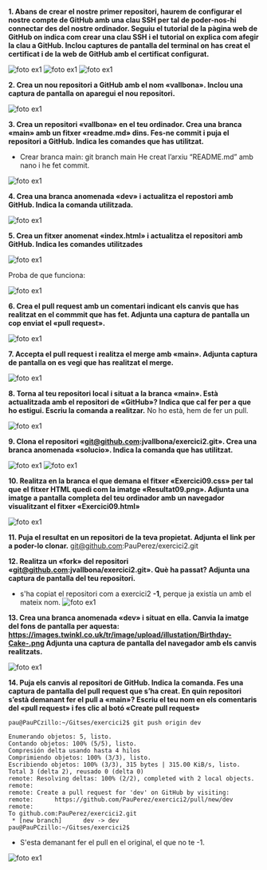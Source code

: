 **1. Abans de crear el nostre primer repositori, haurem de configurar el nostre compte de GitHub amb una clau SSH per tal de poder-nos-hi connectar des del nostre ordinador. Seguiu el tutorial de la pàgina web de GitHub on indica com crear una clau SSH i el tutorial on explica com afegir la clau a GitHub. Inclou captures de pantalla del terminal on has creat el certificat i de la web de GitHub amb el certificat configurat.**

![foto ex1](img/ex1.png)
![foto ex1](img/Ex1.2.png)
![foto ex1](img/ex1.3.png)

**2. Crea un nou repositori a GitHub amb el nom «vallbona». Inclou una captura de pantalla on aparegui el nou repositori.**

![foto ex1](img/ex2.png)

**3. Crea un repositori «vallbona» en el teu ordinador. Crea una branca «main» amb un fitxer «readme.md» dins. Fes-ne commit i puja el repositori a GitHub. Indica les comandes que has utilitzat.**
- Crear branca main: git branch main
He creat l’arxiu “README.md” amb nano i he fet commit.

![foto ex1](img/ex3.png)

**4. Crea una branca anomenada «dev» i actualitza el repostori amb GitHub. Indica la comanda utilitzada.**

![foto ex1](img/ex4.png)

**5. Crea un fitxer anomenat «index.html» i actualitza el repositori amb GitHub. Indica les comandes utilitzades**

![foto ex1](img/ex5.png)

Proba de que funciona:

![foto ex1](img/ex5.1.png)

**6. Crea el pull request amb un comentari indicant els canvis que has realitzat en el commmit que has fet. Adjunta una captura de pantalla un cop enviat el «pull request».**

![foto ex1](img/ex6.png)

**7. Accepta el pull request i realitza el merge amb «main». Adjunta captura de pantalla on es vegi que has realitzat el merge.**

![foto ex1](img/ex7.png)

**8. Torna al teu repositori local i situat a la branca «main». Està actualitzada amb el repositori de «GitHub»? Indica que cal fer per a que ho estigui. Escriu la comanda a realitzar.**
No ho està, hem de fer un pull.

![foto ex1](img/ex8.png)

**9. Clona el repositori «git@github.com:jvallbona/exercici2.git». Crea una branca anomenada «solucio». Indica la comanda que has utilitzat.**

![foto ex1](img/ex9.png)
![foto ex1](img/ex9.1.png)

**10. Realitza en la branca el que demana el fitxer «Exercici09.css» per tal que el fitxer HTML quedi com la imatge «Resultat09.png». Adjunta una imatge a pantalla completa del teu ordinador amb un navegador visualitzant el fitxer «Exercici09.html»**

![foto ex1](img/ex10.png)

**11. Puja el resultat en un repositori de la teva propietat. Adjunta el link per a poder-lo clonar.**
git@github.com:PauPerez/exercici2.git

**12. Realitza un «fork» del repositori «git@github.com:jvallbona/exercici2.git». Què ha passat? Adjunta una captura de pantalla del teu repositori.**

- s'ha copiat el repositori com a exercici2 **-1**, perque ja existía un amb el mateix nom.
![foto ex1](img/ex12.png)

**13. Crea una branca anomenada «dev» i situat en ella. Canvia la imatge del fons de pantalla per aquesta:  https://images.twinkl.co.uk/tr/image/upload/illustation/Birthday-Cake-.png Adjunta una captura de pantalla del navegador amb els canvis realitzats.**

![foto ex1](img/ex13.png)

**14. Puja els canvis al repositori de GitHub. Indica la comanda. Fes una captura de pantalla del pull request que s’ha creat. En quin repositori s’està demanant fer el pull a «main»? Escriu el teu nom en els comentaris del «pull request» i fes clic al botó «Create pull request»**
~~~
pau@PauPCzillo:~/Gitses/exercici2$ git push origin dev

Enumerando objetos: 5, listo.
Contando objetos: 100% (5/5), listo.
Compresión delta usando hasta 4 hilos
Comprimiendo objetos: 100% (3/3), listo.
Escribiendo objetos: 100% (3/3), 315 bytes | 315.00 KiB/s, listo.
Total 3 (delta 2), reusado 0 (delta 0)
remote: Resolving deltas: 100% (2/2), completed with 2 local objects.
remote: 
remote: Create a pull request for 'dev' on GitHub by visiting:
remote:      https://github.com/PauPerez/exercici2/pull/new/dev
remote: 
To github.com:PauPerez/exercici2.git
 * [new branch]      dev -> dev
pau@PauPCzillo:~/Gitses/exercici2$ 

~~~

- S'esta demanant fer el pull en el original, el que no te -1.

![foto ex1](img/ex14.png)


